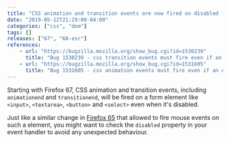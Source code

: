 ```yaml
---
title: "CSS animation and transition events are now fired on disabled form widgets"
date: "2019-05-12T21:29:00-04:00"
categories: ["css", "dom"]
tags: []
releases: ["67", "68-esr"]
references:
    - url: "https://bugzilla.mozilla.org/show_bug.cgi?id=1530239"
      title: "Bug 1530239 - css transition events must fire even if an element is disabled"
    - url: "https://bugzilla.mozilla.org/show_bug.cgi?id=1531605"
      title: "Bug 1531605 - css animation events must fire even if an element is disabled"
---
```

Starting with Firefox 67, CSS animation and transition events, including `animationend` and `transitionend`, will be fired on a form element like `<input>`, `<textarea>`, `<button>` and `<select>` even when it's disabled.

Just like a similar change in [Firefox 65](https://www.fxsitecompat.dev/en-CA/docs/2018/events-are-now-dispatched-on-disabled-form-widgets/) that allowed to fire mouse events on such a element, you might want to check the `disabled` property in your event handler to avoid any unexpected behaviour.
